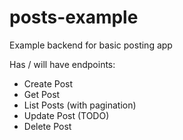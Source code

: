 # posts-example

Example backend for basic posting app

Has / will have endpoints:
- Create Post 
- Get Post
- List Posts (with pagination)
- Update Post (TODO)
- Delete Post